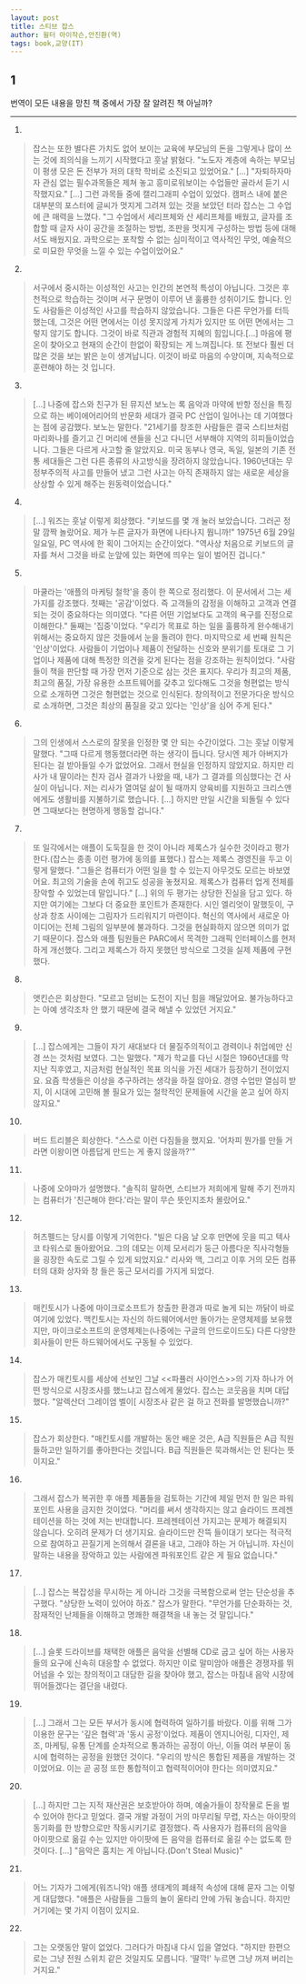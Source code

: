 ```yaml
---
layout: post
title: 스티브 잡스
author: 윌터 아이작슨,안진환(역)
tags: book,교양(IT)
---
```


## 1
번역이 모든 내용을 망친 책 중에서 가장 잘 알려진 책 아닐까?

----

1. 
> 잡스는 또한 별다른 가치도 없어 보이는 교육에 부모님의 돈을 그렇게나 많이 쓰는 것에 죄의식을 느끼기 시작했다고 훗날 밝혔다. "노도자 계층에 속하는 부모님이 평생 모은 돈 전부가 저의 대학 학비로 소진되고 있었어요." [...] "자퇴하자마자 관심 없는 필수과목들은 제쳐 놓고 흥미로워보이는 수업들만 골라서 듣기 시작했지요." [...] 그런 과목들 중에 캘리그래피 수업이 있었다. 캠퍼스 내에 붙은 대부분의 포스터에 글씨가 멋지게 그려져 있는 것을 보았던 터라 잡스는 그 수업에 큰 매력을 느꼈다. "그 수업에서 세리프체와 산 세리프체를 배웠고, 글자를 조합할 때 글자 사이 공간을 조절하는 방법, 조판을 멋지게 구성하는 방법 등에 대해서도 배웠지요. 과학으로는 포착할 수 없는 심미적이고 역사적인 무엇, 예술적으로 미묘한 무엇을 느낄 수 있는 수업이었어요."
 
2. 
> 서구에서 중시하는 이성적인 사고는 인간의 본연적 특성이 아닙니다. 그것은 후천적으로 학습하는 것이며 서구 문명이 이루어 낸 훌륭한 성취이기도 합니다. 인도 사람들은 이성적인 사고를 학습하지 않았습니다. 그들은 다른 무언가를 터득했는데, 그것은 어떤 면에서는 이성 못지않게 가치가 있지만 또 어떤 면에서는 그렇지 않기도 합니다. 그것이 바로 직관과 경험적 지혜의 힘입니다.[...] 마음에 평온이 찾아오고 현재의 순간이 한없이 확장되는 게 느껴집니다. 또 전보다 훨씬 더 많은 것을 보는 밝은 눈이 생겨납니다. 이것이 바로 마음의 수양이며, 지속적으로 훈련해야 하는 것 입니다.
 
3. 
> [...] 나중에 잡스와 친구가 된 뮤지션 보노는 록 음악과 마약에 반항 정신을 특징으로 하는 베이에어리어의 반문화 세대가 결국 PC 산업이 일어나는 데 기여했다는 점에 공감했다. 보노는 말한다. "21세기를 창조한 사람들은 결국 스티브처럼 마리화나를 즐기고 긴 머리에 샌들을 신고 다니던 서부해야 지역의 히피들이었습니다. 그들은 다르게 사고할 줄 알았지요. 미국 동부나 영국, 독일, 일본의 기존 전통 세대들은 그런 다른 종류의 사고방식을 장려하지 않았습니다. 1960년대는 무정부주의적 사고를 만들어 냈고 그런 사고는 아직 존재하지 않는 새로운 세상을 상상할 수 있게 해주는 원동력이었습니다."
 
4. 
> [...] 워즈는 훗날 이렇게 회상했다. "키보드를 몇 개 눌러 보았습니다. 그러곤 정말 깜짝 놀랐어요. 제가 누른 글자가 화면에 나타나지 뭡니까!" 1975년 6월 29일 일요일, PC 역사에 한 획이 그어지는 순간이었다. "역사상 처음으로 키보드의 글자를 쳐서 그것을 바로 눈앞에 있는 화면에 띄우는 일이 벌어진 겁니다."
 
5. 
> 마쿨라는 '애플의 마케팅 철학'을 종이 한 쪽으로 정리했다. 이 문서에서 그는 세 가지를 강조했다. 첫째는 '공감'이었다. 즉 고객들의 감정을 이해하고 고객과 연결되는 것이 중요하다는 의미였다. "다른 어떤 기업보다도 고객의 욕구를 진정으로 이해한다." 둘째는 '집중'이었다. "우리가 목표로 하는 일을 훌륭하게 완수해내기 위해서는 중요하지 않은 것들에서 눈을 돌려야 한다. 마지막으로 세 번째 원칙은 '인상'이었다. 사람들이 기업이나 제품이 전달하는 신호와 분위기를 토대로 그 기업이나 제품에 대해 특정한 의견을 갖게 된다는 점을 강조하는 원칙이었다. "사람들이 책을 판단할 때 가장 먼저 기준으로 삼는 것은 표지다. 우리가 최고의 제품, 최고의 품질, 가장 유용한 소프트웨어를 갖추고 있다해도 그것을 형편없는 방식으로 소개하면 그것은 형편없는 것으로 인식된다. 창의적이고 전문가다운 방식으로 소개하면, 그것은 최상의 품질을 갖고 있다는 '인상'을 심어 주게 된다."
 
6. 
> 그의 인생에서 스스로의 잘못을 인정한 몇 안 되는 수간이었다. 그는 훗날 이렇게 말했다. "그때 다르게 행동했더라면 하는 생각이 듭니다. 당시엔 제가 아버지가 된다는 걸 받아들일 수가 없었어요. 그래서 현실을 인정하지 않았지요. 하지만 리사가 내 딸이라는 친자 검사 결과가 나왔을 때, 내가  그 결과를 의심했다는 건 사실이 아닙니다. 저는 리사가 열여덜 삶이 될 때까지 양육비를 지원하고 크리스앤에게도 생활비를 지불하기로 했습니다. [...] 하지만 만일 시간을 되돌릴 수 있다면 그때보다는 현명하게 행동할 겁니다."

7. 
> 또 일각에서는 애플이 도둑질을 한 것이 아니라 제록스가 실수한 것이라고 평가한다.(잡스는 종종 이런 평가에 동의를 표했다.) 잡스는 제록스 경영진을 두고 이렇게 말했다. "그들은 컴퓨터가 어떤 일을 할 수 있는지 아무것도 모르는 바보였어요. 최고의 기술을 손에 쥐고도 성공을 놓쳤지요. 제록스가 컴퓨터 업게 전체를 장악할 수 있었는데 말입니다." [...] 위의 두 평가는 상당한 진실을 담고 있다. 하지만 여기에는 그보다 더 중요한 포인트가 존재한다. 시인 엘리엇이 말했듯이, 구상과 창조 사이에는 그림자가 드리워지기 마련이다. 혁신의 역사에서 새로운 아이디어는 전체 그림의 일부분에 불과하다. 그것을 현실화하지 않으면 의미가 없기 때문이다. 잡스와 애플 팀원들은 PARC에서 목격한 그래픽 인터페이스를 현저하게 개선했다. 그리고 제록스가 하지 못했던 방식으로 그것을 실제 제품에 구현했다.

8. 
> 앳킨슨은 회상한다. "모르고 덤비는 도전이 지닌 힘을 깨달았어요. 불가능하다고는 아예 생각조차 안 했기 때문에 결국 해낼 수 있었던 거지요."
 
9. 
> [...] 잡스에게는 그들이 자기 새대보다 더 물질주의적이고 경력이나 취업에만 신경 쓰는 것처럼 보였다. 그는 말했다. "제가 학교를 다닌 시절은 1960년대를 막 지난 직후였고, 지금처럼 현실적인 목표 의식을 가진 세대가 등장하기 전이었지요. 요즘 학생들은 이상을 추구하려는 생각을 하질 않아요. 경영 수업만 열심히 받지, 이 시대에 고민해 볼 필요가 있는 철학적인 문제들에 시간을 쏟고 싶어 하지 않지요."
 
10. 
> 버드 트리블은 회상한다. "스스로 이런 다짐들을 했지요. '어차피 뭔가를 만들 거라면 이왕이면 아름답게 만드는 게 좋지 않을까?'"
 
11. 
> 나중에 오야마가 설명했다. "솔직히 말하면, 스티브가 저희에게 말해 주기 전까지는 컴퓨터가 '친근해야 한다.'라는 말이 무슨 뜻인지조차 몰랐어요."
 
12. 
> 허츠펠드는 당시를 이렇게 기억한다. "빌은 다음 날 오후 만면에 웃을 띠고 텍사코 타워스로 돌아왔어요. 그의 데모는 이제 모서리가 둥근 아름다운 직사각형들을 굉장한 속도로 그릴 수 있게 되었지요." 리사와 맥, 그리고 이후 거의 모든 컴퓨터의 대화 상자와 창 들은 둥근 모서리를 가지게 되었다.
 
13. 
> 매킨토시가 나중에 마이크로소프트가 창출한 환경과 따로 놀게 되는 까닭이 바로 여기에 있었다. 맥킨토시는 자신의 하드웨어에서만 돌아가는 운영체제를 보유했지만, 마이크로소프트의 운영체제는(나중에는 구글의 안드로이드도) 다른 다양한 회사들이 만든 하드웨어에서도 구동될 수 있었다.
 
14. 
> 잡스가 매킨토시를 세상에 선보인 그날 <<파퓰러 사이언스>>의 기자 하나가 어떤 방식으로 시장조사를 했느냐고 잡스에게 물었다. 잡스는 코웃음을 치며 대답했다. "알렉산더 그레이엄 벨이[ 시장조사 같은 걸 하고 전화를 발명했습니까?"
 
15. 
> 잡스가 회상한다. "매킨토시를 개발하는 동안 배운 것은, A급 직원들은 A급 직원들하고만 일하기를 좋아한다는 것입니다. B급 직원들은 묵과해서는 안 된다는 뜻이지요."
 
16. 
> 그래서 잡스가 복귀한 후 애플 제품들을 검토하는 기간에 제일 먼저 한 일은 파워포인트 사용을 금지한 것이었다. "머리를 써서 생각하지는 않고 슬라이드 프레젠테이션을 하는 것에 저는 반대합니다. 프레젠테이션 가지고는 문제가 해결되지 않습니다. 오히려 문제가 더 생기지요. 슬라이드만 잔뜩 들이대기 보다는 적극적으로 참여하고 끈질기게 논의해서 결론을 내고, 그래야 하는 거 아닙니까. 자신이 말하는 내용을 장악하고 있는 사람에겐 파워포인트 같은 게 필요 없습니다."
 
17. 
> [...] 잡스는 복잡성을 무시하는 게 아니라 그것을 극복함으로써 얻는 단순성을 추구했다. "상당한 노력이 있어야 하죠." 잡스가 말한다. "무언가를 단순화하는 것, 잠재적인 난제들을 이해하고 명쾌한 해결책을 내 놓는 것 말입니다."
 
18. 
> [...] 슬롯 드라이브를 채택한 애플은 음악을 선별해 CD로 굽고 싶어 하는 사용자들의 요구에 신속히 대응할 수 없었다. 하지만 이로 말미암아 애플은 경쟁자를 뛰어넘을 수 있는 창의적이고 대담한 길을 찾아야 했고, 잡스는 마침내 음악 시장에 뛰어들겠다는 결단을 내렸다.

19. 
> [...] 그래서 그는 모든 부서가 동시에 협력하여 일하기를 바랐다. 이를 위해 그가 이용한 문구는 '깊은 협력'과 '동시 공정'이었다. 제품이 엔지니어링, 디자인, 제조, 마케팅, 유통 단계를 순차적으로 통과하는 공정이 아닌, 이들 여러 부문이 동시에 협력하는 공정을 원했던 것이다. "우리의 방식은 통합된 제품을 개발하는 것이었어요. 이는 곧 공정 또한 통합적이고 협력적이어야 한다는 의미였지요."
 
20.
> [...] 하지만 그는 지적 재산권은 보호받아야 하며, 예술가들이 창작물로 돈을 벌 수 있어야 한다고 믿었다. 결국 개발 과정이 거의 마무리될 무렵, 자스는 아이팟의 동기화를 한 방향으로만 작동시키기로 결정했다. 즉 사용자가 컴퓨터의 음악을 아이팟으로 옮길 수는 있지만 아이팟에 든 음악을 컴퓨터로 옮길 수는 없도록 한 것이다. [...] "음악은 훔치는 게 아닙니다.(Don't Steal Music)"
 
21. 
> 어느 기자가 그에게(워즈니악) 애플 생태계의 폐쇄적 속성에 대해 묻자 그는 이렇게 대답했다. "애플은 사람들을 그들의 놀이 울타리 안에 가둬 놓습니다. 하지만 거기에는 몇 가지 이점이 있지요.

22. 
> 그는 오랫동안 말이 없었다. 그러다가 마침내 다시 입을 열었다. "하지만 한편으로는 그냥 전원 스위치 같은 것일지도 모릅니다. '딸깍!' 누르면 그냥 꺼져 버리는 거지요."

 